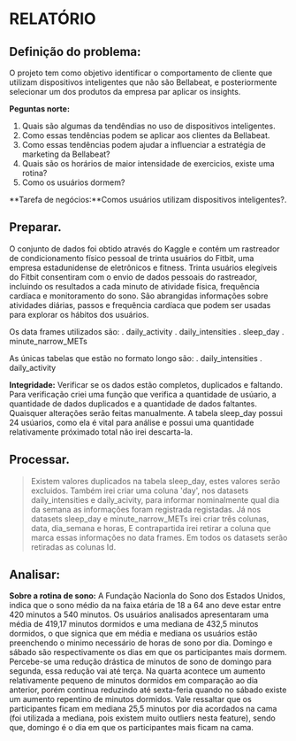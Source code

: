 # RELATÓRIO

## Definição do problema:
O projeto tem como objetivo identificar o comportamento de cliente que utilizam dispositivos inteligentes que não são Bellabeat, e posteriormente selecionar um dos produtos da empresa par aplicar os insights.

**Peguntas norte:**

1. Quais são algumas da tendêndias no uso de dispositivos inteligentes.
2. Como essas tendências podem se aplicar aos clientes da Bellabeat.
3. Como essas tendências podem ajudar a influenciar a estratégia de marketing da Bellabeat?
4. Quais são os horários de maior intensidade de exercicios, existe uma rotina?
5. Como os usuários dormem?


**Tarefa de negócios:**Comos usuários utilizam dispositivos inteligentes?.



## Preparar.

O conjunto de dados foi obtido através do Kaggle e contém um rastreador de condicionamento físico pessoal de trinta usuários do Fitbit, uma empresa estadunidense de eletrônicos e fitness. Trinta usuários elegíveis do Fitbit consentiram com o envio de dados pessoais do rastreador, incluindo os resultados a cada minuto de atividade física, frequência cardíaca e monitoramento do sono. São abrangidas informações sobre atividades diárias, passos e frequência cardíaca que podem ser usadas para explorar os hábitos dos usuários.

Os data frames utilizados são:
. daily_activity
. daily_intensities
. sleep_day
. minute_narrow_METs

As únicas tabelas que estão no formato longo são:
. daily_intensities
. daily_activity

**Integridade:** Verificar se os dados estão completos, duplicados e faltando. Para verificação criei uma função que verifica a quantidade de usúario, a quantidade de dados duplicados e a quantidade de dados faltantes. Quaisquer alterações serão feitas manualmente. 
 	A tabela sleep_day possui 24 usúarios, como ela é vital para análise e possui uma quantidade relativamente próximado total não irei descarta-la.

## Processar.

> Existem valores duplicados na tabela sleep_day, estes valores serão excluidos. Também irei criar uma coluna 'day', nos datasets daily_intensities e daily_acivity, para informar nominalmente qual dia da semana as informações foram registrada registadas. Já nos datasets sleep_day e minute_narrow_METs irei criar três colunas, data, dia_semana e horas, E contrapartida irei retirar a coluna que marca essas informações no data frames. Em todos os datasets serão retiradas as colunas Id.

## Analisar:

**Sobre a rotina de sono:** 
	A Fundação Nacionla do Sono dos Estados Unidos, indica que o sono médio da na faixa etária de 18 a 64 ano deve estar entre 420  minutos a 540 minutos. Os usuários analisados apresentaram uma média de 419,17 minutos dormidos e uma mediana de 432,5 minutos dormidos, o que signica que em média e mediana os usuários estão preenchendo o minimo necessário de horas de sono por dia. Domingo e sábado são respectivamente os dias em que os participantes mais dormem.
	Percebe-se uma redução drástica de minutos de sono de domingo para segunda, essa redução vai até terça. Na quarta acontece um aumento relativamente pequeno de minutos dormidos em comparação ao dia anterior, porém continua reduzindo até sexta-feria quando no sábado existe um aumento repentino de minutos dormidos. 
	Vale ressaltar que os participantes ficam em mediana 25,5 minutos por dia acordados na cama (foi utilizada a mediana, pois existem muito outliers nesta feature), sendo que, domingo é o dia em que os participantes mais ficam na cama.  
